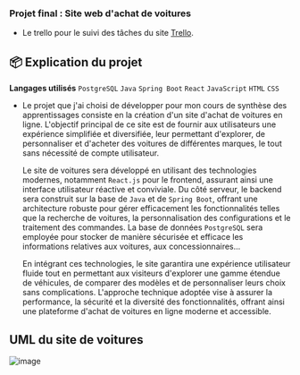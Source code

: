 ### Projet final : Site web d'achat de voitures

- Le trello pour le suivi des tâches du site [Trello](https://trello.com/invite/b/1EyppMcg/ATTIadcbdbe1e0c3772472685eceb91cf96bB7CB705D/site-dachat-de-voitures).

## 📦 Explication du projet

**Langages utilisés** `PostgreSQL` `Java` `Spring Boot` `React` `JavaScript` `HTML` `CSS`

- Le projet que j'ai choisi de développer pour mon cours de synthèse des apprentissages consiste en la création d'un site d'achat de voitures en ligne.
  L'objectif principal de ce site est de fournir aux utilisateurs une expérience simplifiée et diversifiée, leur permettant d'explorer,
  de personnaliser et d'acheter des voitures de différentes marques, le tout sans nécessité de compte utilisateur.

  Le site de voitures sera développé en utilisant des technologies modernes, notamment `React.js` pour le frontend, assurant ainsi une interface utilisateur réactive et conviviale.
  Du côté serveur, le backend sera construit sur la base de `Java` et de `Spring Boot`, offrant une architecture robuste pour gérer efficacement les fonctionnalités
  telles que la recherche de voitures, la personnalisation des configurations et le traitement des commandes. La base de données `PostgreSQL` sera employée pour stocker
  de manière sécurisée et efficace les informations relatives aux voitures, aux concessionnaires...

  En intégrant ces technologies, le site garantira une expérience utilisateur fluide tout en permettant aux visiteurs d'explorer une gamme étendue de véhicules, de comparer des modèles
  et de personnaliser leurs choix sans complications. L'approche technique adoptée vise à assurer la performance, la sécurité et la diversité des fonctionnalités, offrant ainsi une plateforme
  d'achat de voitures en ligne moderne et accessible.

## UML du site de voitures

![image](https://github.com/linaTechDev/AchatVoiture/assets/89488093/c5ba6e9a-33b0-4fcb-bc9c-4d5dd1b6a560)
